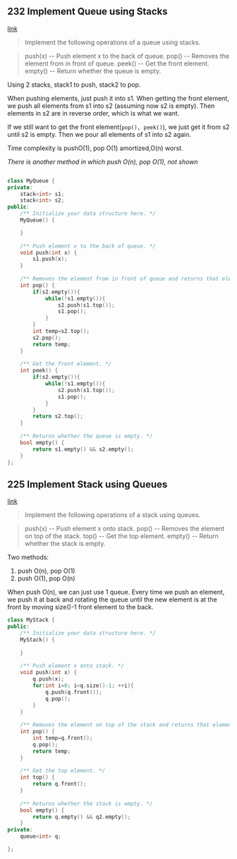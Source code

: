 ## 232 Implement Queue using Stacks

[link](https://leetcode.com/problems/implement-queue-using-stacks/)

> Implement the following operations of a queue using stacks.

> push(x) -- Push element x to the back of queue.
> pop() -- Removes the element from in front of queue.
> peek() -- Get the front element.
> empty() -- Return whether the queue is empty.

Using 2 stacks, stack1 to push, stack2 to pop.

When pushing elements, just push it into s1. When getting the front element, we push all elements from s1 into s2 (assuming now s2 is empty). Then elements in s2 are in reverse order, which is what we want.

If we still want to get the front element(`pop(), peek()`), we just get it from s2 until s2 is empty. Then we pour all elements of s1 into s2 again.

Time complexity is pushO(1), pop O(1) amortized,O(n) worst.

*There is another method in which push O(n), pop O(1), not shown*

```cpp

class MyQueue {
private:
    stack<int> s1;
    stack<int> s2;
public:
    /** Initialize your data structure here. */
    MyQueue() {

    }
    
    /** Push element x to the back of queue. */
    void push(int x) {
        s1.push(x);
    }
    
    /** Removes the element from in front of queue and returns that element. */
    int pop() {
        if(s2.empty()){
            while(!s1.empty()){
                s2.push(s1.top());
                s1.pop();
            }
        }
        int temp=s2.top();
        s2.pop();
        return temp;
    }
    
    /** Get the front element. */
    int peek() {
        if(s2.empty()){
            while(!s1.empty()){
                s2.push(s1.top());
                s1.pop();
            }
        }
        return s2.top();
    }
    
    /** Returns whether the queue is empty. */
    bool empty() {
        return s1.empty() && s2.empty();
    }
};
```

## 225 Implement Stack using Queues

[link](https://leetcode.com/problems/implement-stack-using-queues/)

> Implement the following operations of a stack using queues.

> push(x) -- Push element x onto stack.
> pop() -- Removes the element on top of the stack.
> top() -- Get the top element.
> empty() -- Return whether the stack is empty.

Two methods:

1. push O(n), pop O(1)
2. push O(1), pop O(n)

When push O(n), we can just use 1 queue. Every time we push an element, we push it at back and rotating the queue until the new element is at the front by moving size()-1 front element to the back.

```cpp
class MyStack {
public:
    /** Initialize your data structure here. */
    MyStack() {
        
    }
    
    /** Push element x onto stack. */
    void push(int x) {
        q.push(x);
        for(int i=0; i<q.size()-1; ++i){
            q.push(q.front());
            q.pop();
        }
    }
    
    /** Removes the element on top of the stack and returns that element. */
    int pop() {
        int temp=q.front();
        q.pop();
        return temp;
    }
    
    /** Get the top element. */
    int top() {
        return q.front();
    }
    
    /** Returns whether the stack is empty. */
    bool empty() {
        return q.empty() && q2.empty();
    }
private:
    queue<int> q;

};
```
